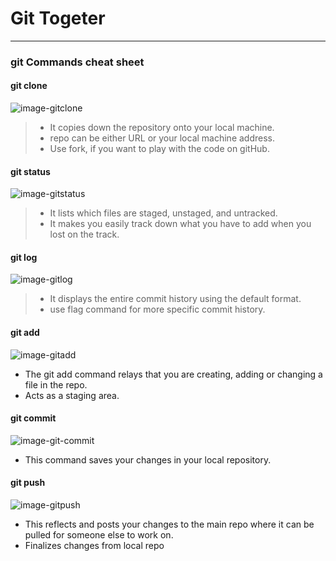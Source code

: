 # Git Togeter

---

### git Commands cheat sheet

#### git clone <repo>
![image-gitclone](https://d1jnx9ba8s6j9r.cloudfront.net/blog/wp-content/uploads/2018/07/4-4.png)
>* It copies down the repository onto your local machine.
>* repo can be either URL or your local machine address.
>* Use fork, if you want to play with the code on gitHub. 

#### git status
![image-gitstatus](https://d1jnx9ba8s6j9r.cloudfront.net/blog/wp-content/uploads/2018/07/15-1.png)
>* It lists which files are staged, unstaged, and untracked.
>* It makes you easily track down what you have to add when you lost on the track. 

#### git log
![image-gitlog](https://d1jnx9ba8s6j9r.cloudfront.net/blog/wp-content/uploads/2018/07/18.png)
>* It displays the entire commit history using the default format. 
>* use flag command for more specific commit history.


#### git add 
![image-gitadd](https://static.javatpoint.com/tutorial/git/images/git-add3.png)
* The git add command relays that you are creating, adding or changing a file in the repo.
* Acts as a staging area.

#### git commit
![image-git-commit](https://www.jquery-az.com/wp-content/uploads/2018/07/14.0_4-Git-commit-patch.png)
* This command saves your changes in your local repository.

#### git push
![image-gitpush](https://www.ciraltos.com/wp-content/uploads/2019/10/Git-Push-Command.png)
* This reflects and posts your changes to the main repo where it can be pulled for someone else to work on.
* Finalizes changes from local repo